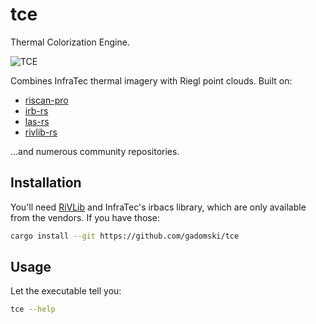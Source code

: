 # tce

Thermal Colorization Engine.

![TCE](https://upload.wikimedia.org/wikipedia/commons/thumb/d/d8/Trikloreten.svg/300px-Trikloreten.svg.png)

Combines InfraTec thermal imagery with Riegl point clouds.
Built on:

- [riscan-pro](https://github.com/gadomski/riscan-pro)
- [irb-rs](https://github.com/gadomski/irb-rs)
- [las-rs](https://github.com/gadomski/las-rs)
- [rivlib-rs](https://github.com/gadomski/rivlib-rs)

...and numerous community repositories.

## Installation

You'll need [RiVLib](http://www.riegl.com/index.php?id=224) and InfraTec's irbacs library, which are only available from the vendors.
If you have those:

```bash
cargo install --git https://github.com/gadomski/tce
```

## Usage

Let the executable tell you:

```bash
tce --help
```
